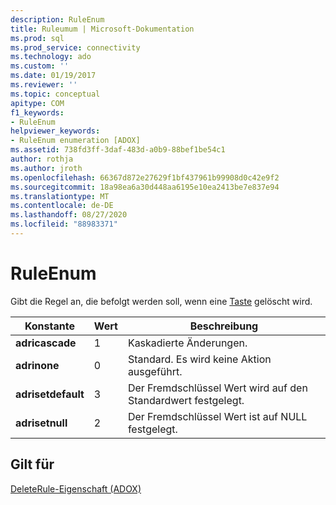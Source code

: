 ```yaml
---
description: RuleEnum
title: Ruleumum | Microsoft-Dokumentation
ms.prod: sql
ms.prod_service: connectivity
ms.technology: ado
ms.custom: ''
ms.date: 01/19/2017
ms.reviewer: ''
ms.topic: conceptual
apitype: COM
f1_keywords:
- RuleEnum
helpviewer_keywords:
- RuleEnum enumeration [ADOX]
ms.assetid: 738fd3ff-3daf-483d-a0b9-88bef1be54c1
author: rothja
ms.author: jroth
ms.openlocfilehash: 66367d872e27629f1bf437961b99908d0c42e9f2
ms.sourcegitcommit: 18a98ea6a30d448aa6195e10ea2413be7e837e94
ms.translationtype: MT
ms.contentlocale: de-DE
ms.lasthandoff: 08/27/2020
ms.locfileid: "88983371"
---
```

# <a name="ruleenum"></a>RuleEnum
Gibt die Regel an, die befolgt werden soll, wenn eine [Taste](./key-object-adox.md) gelöscht wird.  
  
|Konstante|Wert|Beschreibung|  
|--------------|-----------|-----------------|  
|**adricascade**|1|Kaskadierte Änderungen.|  
|**adrinone**|0|Standard. Es wird keine Aktion ausgeführt.|  
|**adrisetdefault**|3|Der Fremdschlüssel Wert wird auf den Standardwert festgelegt.|  
|**adrisetnull**|2|Der Fremdschlüssel Wert ist auf NULL festgelegt.|  
  
## <a name="applies-to"></a>Gilt für  
 [DeleteRule-Eigenschaft (ADOX)](./deleterule-property-adox.md)